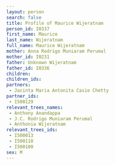```yaml
---
layout: person
search: false
title: Profile of Maurice Wijeratnam
person_id: I0337
first_name: Maurice
last_name: Wijeratnam
full_name: Maurice Wijeratnam
mother: Anna Rodrigo Muniaram Perumal
mother_id: I0231
father: Unknown Wijeratnam
father_id: I0336
children:
children_ids:
partners:
 - Jacinta Maria Antonita Casie Chetty
partner_ids:
 - I500129
relevant_trees_names:
 - Anthony Anandappa
 - J.C. Rodrigo Muniaram Perumal
 - Anthonia Wijeratnam
relevant_trees_ids:
 - I500013
 - I500110
 - I500100
sex: M
---
```


